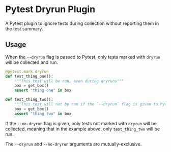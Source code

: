 # Pytest Dryrun Plugin

A Pytest plugin to ignore tests during collection without reporting them in the
test summary.

## Usage

When the `--dryrun` flag is passed to Pytest, only tests marked with `dryrun`
will be collected and run.

```py
@pytest.mark.dryrun
def test_thing_one():
    """This test will be run, even during dryruns"""
    box = get_box()
    assert "thing one" in box

def test_thing_two():
    """This test will not by run if the `--dryrun` flag is given to Pytest"""
    box = get_box()
    assert "thing two" in box
```

If the `--no-dryrun` flag is given, only tests not marked with `dryrun` will be
collected, meaning that in the example above, only `test_thing_two` will be
run.

The `--dryrun` and `--no-dryrun` arguments are mutually-exclusive.
